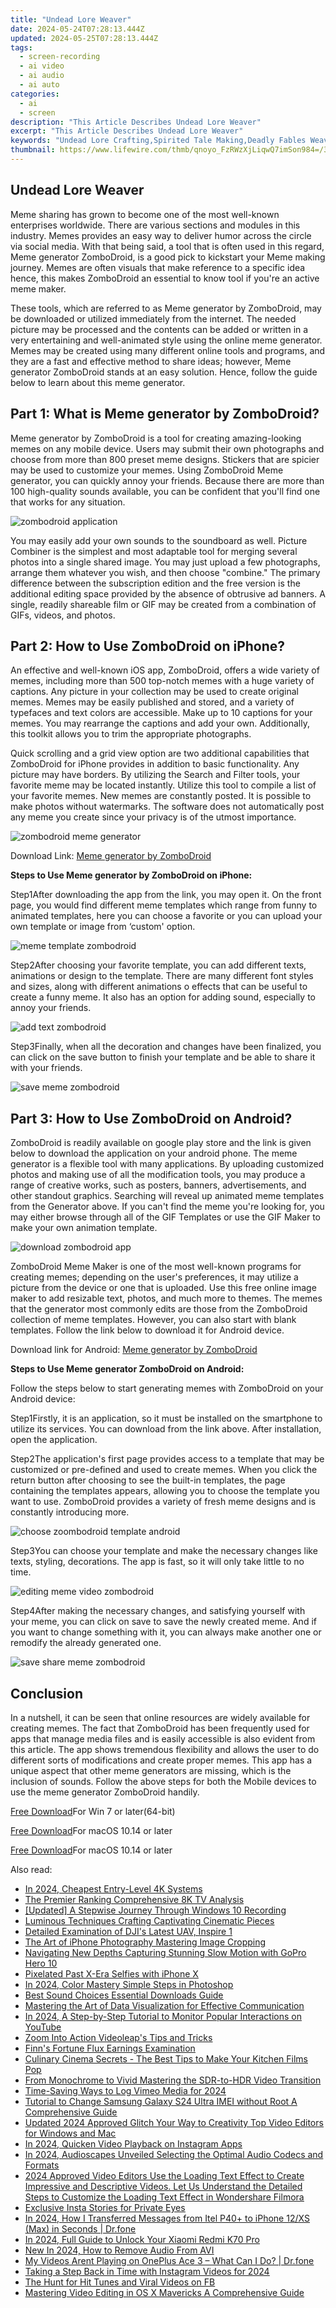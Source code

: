 ```yaml
---
title: "Undead Lore Weaver"
date: 2024-05-24T07:28:13.444Z
updated: 2024-05-25T07:28:13.444Z
tags: 
  - screen-recording
  - ai video
  - ai audio
  - ai auto
categories: 
  - ai
  - screen
description: "This Article Describes Undead Lore Weaver"
excerpt: "This Article Describes Undead Lore Weaver"
keywords: "Undead Lore Crafting,Spirited Tale Making,Deadly Fables Weaving,Ghostly Legend Creation,Reanimated Storytelling,Spectral Lore Artisan,Zombie Narrative Designer"
thumbnail: https://www.lifewire.com/thmb/qnoyo_FzRWzXjLiqwQ7imSon984=/300x200/filters:no_upscale():max_bytes(150000):strip_icc()/6-things-to-consider-before-buying-a-gaming-pc-5221042-8a79710a1e4549edbc357125123fb04e.jpg
---
```


## Undead Lore Weaver

Meme sharing has grown to become one of the most well-known enterprises worldwide. There are various sections and modules in this industry. Memes provides an easy way to deliver humor across the circle via social media. With that being said, a tool that is often used in this regard, Meme generator ZomboDroid, is a good pick to kickstart your Meme making journey. Memes are often visuals that make reference to a specific idea hence, this makes ZomboDroid an essential to know tool if you're an active meme maker.

These tools, which are referred to as Meme generator by ZomboDroid, may be downloaded or utilized immediately from the internet. The needed picture may be processed and the contents can be added or written in a very entertaining and well-animated style using the online meme generator. Memes may be created using many different online tools and programs, and they are a fast and effective method to share ideas; however, Meme generator ZomboDroid stands at an easy solution. Hence, follow the guide below to learn about this meme generator.

## Part 1: What is Meme generator by ZomboDroid?

Meme generator by ZomboDroid is a tool for creating amazing-looking memes on any mobile device. Users may submit their own photographs and choose from more than 800 preset meme designs. Stickers that are spicier may be used to customize your memes. Using ZomboDroid Meme generator, you can quickly annoy your friends. Because there are more than 100 high-quality sounds available, you can be confident that you'll find one that works for any situation.

![zombodroid application](https://images.wondershare.com/filmora/article-images/2022/07/zombodroid-application.jpg)

You may easily add your own sounds to the soundboard as well. Picture Combiner is the simplest and most adaptable tool for merging several photos into a single shared image. You may just upload a few photographs, arrange them whatever you wish, and then choose "combine." The primary difference between the subscription edition and the free version is the additional editing space provided by the absence of obtrusive ad banners. A single, readily shareable film or GIF may be created from a combination of GIFs, videos, and photos.

## Part 2: How to Use ZomboDroid on iPhone?

An effective and well-known iOS app, ZomboDroid, offers a wide variety of memes, including more than 500 top-notch memes with a huge variety of captions. Any picture in your collection may be used to create original memes. Memes may be easily published and stored, and a variety of typefaces and text colors are accessible. Make up to 10 captions for your memes. You may rearrange the captions and add your own. Additionally, this toolkit allows you to trim the appropriate photographs.

Quick scrolling and a grid view option are two additional capabilities that ZomboDroid for iPhone provides in addition to basic functionality. Any picture may have borders. By utilizing the Search and Filter tools, your favorite meme may be located instantly. Utilize this tool to compile a list of your favorite memes. New memes are constantly posted. It is possible to make photos without watermarks. The software does not automatically post any meme you create since your privacy is of the utmost importance.

![zombodroid meme generator](https://images.wondershare.com/filmora/article-images/2022/07/zombodroid-meme-generator.jpg)

Download Link: [Meme generator by ZomboDroid](https://apps.apple.com/us/app/meme-generator-by-zombodroid/id645831841)

**Steps to Use Meme generator by ZomboDroid on iPhone:**

Step1After downloading the app from the link, you may open it. On the front page, you would find different meme templates which range from funny to animated templates, here you can choose a favorite or you can upload your own template or image from ‘custom' option.

![meme template zombodroid](https://images.wondershare.com/filmora/article-images/2022/07/meme-template-zombodroid.jpg)

Step2After choosing your favorite template, you can add different texts, animations or design to the template. There are many different font styles and sizes, along with different animations o effects that can be useful to create a funny meme. It also has an option for adding sound, especially to annoy your friends.

![add text zombodroid](https://images.wondershare.com/filmora/article-images/2022/07/add-text-zombodroid.jpg)

Step3Finally, when all the decoration and changes have been finalized, you can click on the save button to finish your template and be able to share it with your friends.

![save meme zombodroid](https://images.wondershare.com/filmora/article-images/2022/07/save-meme-zombodroid.jpg)

## Part 3: How to Use ZomboDroid on Android?

ZomboDroid is readily available on google play store and the link is given below to download the application on your android phone. The meme generator is a flexible tool with many applications. By uploading customized photos and making use of all the modification tools, you may produce a range of creative works, such as posters, banners, advertisements, and other standout graphics. Searching will reveal up animated meme templates from the Generator above. If you can't find the meme you're looking for, you may either browse through all of the GIF Templates or use the GIF Maker to make your own animation template.

![download zombodroid app](https://images.wondershare.com/filmora/article-images/2022/07/download-zombodroid-app.jpg)

ZomboDroid Meme Maker is one of the most well-known programs for creating memes; depending on the user's preferences, it may utilize a picture from the device or one that is uploaded. Use this free online image maker to add resizable text, photos, and much more to themes. The memes that the generator most commonly edits are those from the ZomboDroid collection of meme templates. However, you can also start with blank templates. Follow the link below to download it for Android device.

Download link for Android: [Meme generator by ZomboDroid](https://play.google.com/store/apps/details?id=com.zombodroid.MemeGenerator&hl=en&gl=US)

**Steps to Use Meme generator ZomboDroid on Android:**

Follow the steps below to start generating memes with ZomboDroid on your Android device:

Step1Firstly, it is an application, so it must be installed on the smartphone to utilize its services. You can download from the link above. After installation, open the application.

Step2The application's first page provides access to a template that may be customized or pre-defined and used to create memes. When you click the return button after choosing to see the built-in templates, the page containing the templates appears, allowing you to choose the template you want to use. ZomboDroid provides a variety of fresh meme designs and is constantly introducing more.

![choose zoombodroid template android](https://images.wondershare.com/filmora/article-images/2022/07/choose-zoombodroid-template-android.jpg)

Step3You can choose your template and make the necessary changes like texts, styling, decorations. The app is fast, so it will only take little to no time.

![editing meme video zombodroid](https://images.wondershare.com/filmora/article-images/2022/07/editing-meme-video-zombodroid.jpg)

Step4After making the necessary changes, and satisfying yourself with your meme, you can click on save to save the newly created meme. And if you want to change something with it, you can always make another one or remodify the already generated one.

![save share meme zombodroid](https://images.wondershare.com/filmora/article-images/2022/07/save-share-meme-zombodroid.jpg)

## Conclusion

In a nutshell, it can be seen that online resources are widely available for creating memes. The fact that ZomboDroid has been frequently used for apps that manage media files and is easily accessible is also evident from this article. The app shows tremendous flexibility and allows the user to do different sorts of modifications and create proper memes. This app has a unique aspect that other meme generators are missing, which is the inclusion of sounds. Follow the above steps for both the Mobile devices to use the meme generator ZomboDroid handily.

[Free Download](https://tools.techidaily.com/wondershare/filmora/download/)For Win 7 or later(64-bit)

[Free Download](https://tools.techidaily.com/wondershare/filmora/download/)For macOS 10.14 or later

</article

[Free Download](https://tools.techidaily.com/wondershare/filmora/download/)For macOS 10.14 or later

<ins class="adsbygoogle"
     style="display:block"
     data-ad-format="autorelaxed"
     data-ad-client="ca-pub-7571918770474297"
     data-ad-slot="1223367746"></ins>

<ins class="adsbygoogle"
     style="display:block"
     data-ad-format="autorelaxed"
     data-ad-client="ca-pub-7571918770474297"
     data-ad-slot="1223367746"></ins>



<ins class="adsbygoogle"
     style="display:block"
     data-ad-client="ca-pub-7571918770474297"
     data-ad-slot="8358498916"
     data-ad-format="auto"
     data-full-width-responsive="true"></ins>


<span class="atpl-alsoreadstyle">Also read:</span>
<div><ul>
<li><a href="https://extra-lessons.techidaily.com/in-2024-cheapest-entry-level-4k-systems/"><u>In 2024, Cheapest Entry-Level 4K Systems</u></a></li>
<li><a href="https://extra-lessons.techidaily.com/the-premier-ranking-comprehensive-8k-tv-analysis/"><u>The Premier Ranking  Comprehensive 8K TV Analysis</u></a></li>
<li><a href="https://extra-lessons.techidaily.com/updated-a-stepwise-journey-through-windows-10-recording/"><u>[Updated] A Stepwise Journey Through Windows 10 Recording</u></a></li>
<li><a href="https://extra-lessons.techidaily.com/luminous-techniques-crafting-captivating-cinematic-pieces/"><u>Luminous Techniques  Crafting Captivating Cinematic Pieces</u></a></li>
<li><a href="https://extra-lessons.techidaily.com/detailed-examination-of-djis-latest-uav-inspire-1/"><u>Detailed Examination of DJI's Latest UAV, Inspire 1</u></a></li>
<li><a href="https://extra-lessons.techidaily.com/the-art-of-iphone-photography-mastering-image-cropping/"><u>The Art of iPhone Photography  Mastering Image Cropping</u></a></li>
<li><a href="https://extra-lessons.techidaily.com/navigating-new-depths-capturing-stunning-slow-motion-with-gopro-hero-10/"><u>Navigating New Depths  Capturing Stunning Slow Motion with GoPro Hero 10</u></a></li>
<li><a href="https://extra-lessons.techidaily.com/pixelated-past-x-era-selfies-with-iphone-x/"><u>Pixelated Past  X-Era Selfies with iPhone X</u></a></li>
<li><a href="https://extra-lessons.techidaily.com/in-2024-color-mastery-simple-steps-in-photoshop/"><u>In 2024, Color Mastery  Simple Steps in Photoshop</u></a></li>
<li><a href="https://extra-lessons.techidaily.com/best-sound-choices-essential-downloads-guide/"><u>Best Sound Choices  Essential Downloads Guide</u></a></li>
<li><a href="https://extra-lessons.techidaily.com/mastering-the-art-of-data-visualization-for-effective-communication/"><u>Mastering the Art of Data Visualization for Effective Communication</u></a></li>
<li><a href="https://extra-lessons.techidaily.com/in-2024-a-step-by-step-tutorial-to-monitor-popular-interactions-on-youtube/"><u>In 2024, A Step-by-Step Tutorial to Monitor Popular Interactions on YouTube</u></a></li>
<li><a href="https://extra-lessons.techidaily.com/zoom-into-action-videoleaps-tips-and-tricks/"><u>Zoom Into Action  Videoleap's Tips and Tricks</u></a></li>
<li><a href="https://extra-lessons.techidaily.com/finns-fortune-flux-earnings-examination/"><u>Finn's Fortune Flux  Earnings Examination</u></a></li>
<li><a href="https://extra-lessons.techidaily.com/culinary-cinema-secrets-the-best-tips-to-make-your-kitchen-films-pop/"><u>Culinary Cinema Secrets - The Best Tips to Make Your Kitchen Films Pop</u></a></li>
<li><a href="https://extra-lessons.techidaily.com/from-monochrome-to-vivid-mastering-the-sdr-to-hdr-video-transition/"><u>From Monochrome to Vivid  Mastering the SDR-to-HDR Video Transition</u></a></li>
<li><a href="https://video-capture.techidaily.com/time-saving-ways-to-log-vimeo-media-for-2024/"><u>Time-Saving Ways to Log Vimeo Media for 2024</u></a></li>
<li><a href="https://sim-unlock.techidaily.com/tutorial-to-change-samsung-galaxy-s24-ultra-imei-without-root-a-comprehensive-guide-by-drfone-android/"><u>Tutorial to Change Samsung Galaxy S24 Ultra IMEI without Root A Comprehensive Guide</u></a></li>
<li><a href="https://video-creation-software.techidaily.com/updated-2024-approved-glitch-your-way-to-creativity-top-video-editors-for-windows-and-mac/"><u>Updated 2024 Approved Glitch Your Way to Creativity Top Video Editors for Windows and Mac</u></a></li>
<li><a href="https://instagram-video-recordings.techidaily.com/in-2024-quicken-video-playback-on-instagram-apps/"><u>In 2024, Quicken Video Playback on Instagram Apps</u></a></li>
<li><a href="https://audio-shaping.techidaily.com/in-2024-audioscapes-unveiled-selecting-the-optimal-audio-codecs-and-formats/"><u>In 2024, Audioscapes Unveiled Selecting the Optimal Audio Codecs and Formats</u></a></li>
<li><a href="https://ai-editing-video.techidaily.com/2024-approved-video-editors-use-the-loading-text-effect-to-create-impressive-and-descriptive-videos-let-us-understand-the-detailed-steps-to-customize-the-lo/"><u>2024 Approved Video Editors Use the Loading Text Effect to Create Impressive and Descriptive Videos. Let Us Understand the Detailed Steps to Customize the Loading Text Effect in Wondershare Filmora</u></a></li>
<li><a href="https://instagram-videos.techidaily.com/exclusive-insta-stories-for-private-eyes/"><u>Exclusive Insta Stories for Private Eyes</u></a></li>
<li><a href="https://android-transfer.techidaily.com/in-2024-how-i-transferred-messages-from-itel-p40plus-to-iphone-12xs-max-in-seconds-drfone-by-drfone-transfer-from-android-transfer-from-android/"><u>In 2024, How I Transferred Messages from Itel P40+ to iPhone 12/XS (Max) in Seconds | Dr.fone</u></a></li>
<li><a href="https://unlock-android.techidaily.com/in-2024-full-guide-to-unlock-your-xiaomi-redmi-k70-pro-by-drfone-android/"><u>In 2024, Full Guide to Unlock Your Xiaomi Redmi K70 Pro</u></a></li>
<li><a href="https://sound-optimizing.techidaily.com/new-in-2024-how-to-remove-audio-from-avi/"><u>New In 2024, How to Remove Audio From AVI</u></a></li>
<li><a href="https://fix-guide.techidaily.com/my-videos-arent-playing-on-oneplus-ace-3-what-can-i-do-drfone-by-drfone-fix-android-problems-fix-android-problems/"><u>My Videos Arent Playing on OnePlus Ace 3 – What Can I Do? | Dr.fone</u></a></li>
<li><a href="https://instagram-videos.techidaily.com/taking-a-step-back-in-time-with-instagram-videos-for-2024/"><u>Taking a Step Back in Time with Instagram Videos for 2024</u></a></li>
<li><a href="https://facebook-clips.techidaily.com/the-hunt-for-hit-tunes-and-viral-videos-on-fb/"><u>The Hunt for Hit Tunes and Viral Videos on FB</u></a></li>
<li><a href="https://ai-vdieo-software.techidaily.com/mastering-video-editing-in-os-x-mavericks-a-comprehensive-guide/"><u>Mastering Video Editing in OS X Mavericks A Comprehensive Guide</u></a></li>
</ul></div>

